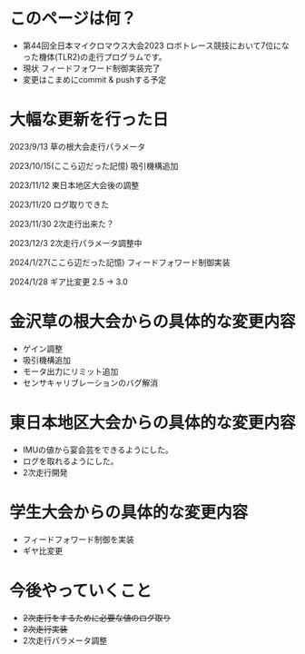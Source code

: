 # このページは何？
  * 第44回全日本マイクロマウス大会2023 ロボトレース競技において7位になった機体(TLR2)の走行プログラムです。
  * 現状 フィードフォワード制御実装完了
  * 変更はこまめにcommit & pushする予定

# 大幅な更新を行った日 
2023/9/13 草の根大会走行パラメータ

2023/10/15(ここら辺だった記憶) 吸引機構追加

2023/11/12 東日本地区大会後の調整

2023/11/20 ログ取りできた

2023/11/30 2次走行出来た？

2023/12/3  2次走行パラメータ調整中

2024/1/27(ここら辺だった記憶) フィードフォワード制御実装

2024/1/28 ギア比変更 2.5 → 3.0

# 金沢草の根大会からの具体的な変更内容
  * ゲイン調整
  * 吸引機構追加
  * モータ出力にリミット追加
  * センサキャリブレーションのバグ解消

# 東日本地区大会からの具体的な変更内容
  * IMUの値から宴会芸をできるようにした。
  * ログを取れるようにした。
  * 2次走行開発

# 学生大会からの具体的な変更内容
  * フィードフォワード制御を実装
  * ギヤ比変更

# 今後やっていくこと
  * ~~2次走行をするために必要な値のログ取り~~
  * ~~2次走行実装~~
  * 2次走行パラメータ調整
